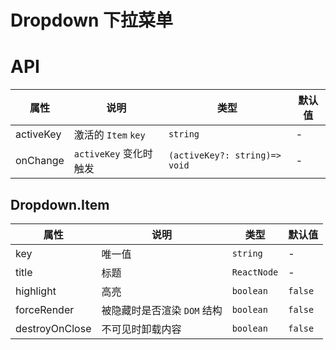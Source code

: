 # Dropdown 下拉菜单

<code src="./demos/demo1.tsx"></code>

# API

| 属性      | 说明                   | 类型                          | 默认值 |
| --------- | ---------------------- | ----------------------------- | ------ |
| activeKey | 激活的 `Item` `key`    | `string`                      | -      |
| onChange  | `activeKey` 变化时触发 | `(activeKey?: string)=> void` | -      |

## Dropdown.Item

| 属性           | 说明                        | 类型        | 默认值  |
| -------------- | --------------------------- | ----------- | ------- |
| key            | 唯一值                      | `string`    | -       |
| title          | 标题                        | `ReactNode` | -       |
| highlight      | 高亮                        | `boolean`   | `false` |
| forceRender    | 被隐藏时是否渲染 `DOM` 结构 | `boolean`   | `false` |
| destroyOnClose | 不可见时卸载内容            | `boolean`   | `false` |
